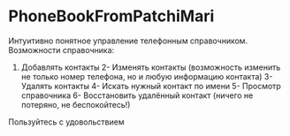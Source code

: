 # PhoneBookFromPatchiMari

Интуитивно понятное управление телефонным справочником. 
Возможности справочника: 
1. Добавлять контакты
2- Изменять контакты (возможность изменить не только номер телефона, но и любую информацию контакта)
3- Удалять контакты
4- Искать нужный контакт по имени
5- Просмотр справочника
6- Восстановить удалённый контакт (ничего не потеряно, не беспокойтесь!)

Пользуйтесь с удовольствием 
